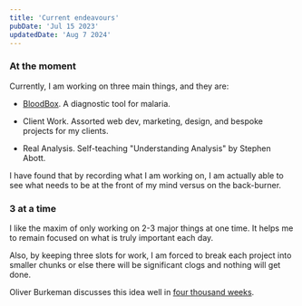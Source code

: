 ```yaml
---
title: 'Current endeavours'
pubDate: 'Jul 15 2023'
updatedDate: 'Aug 7 2024'
---
```


### At the moment

Currently, I am working on three main things, and they are:

- [BloodBox](https://bloodbox.info). A diagnostic tool for malaria.

- Client Work. Assorted web dev, marketing, design, and bespoke projects for my clients.

- Real Analysis. Self-teaching "Understanding Analysis" by Stephen Abott.

I have found that by recording what I am working on, I am actually able to see what needs to be at the front of my mind versus on the back-burner.

### 3 at a time

I like the maxim of only working on 2-3 major things at one time. It helps me to remain focused on what is truly important each day.

Also, by keeping three slots for work, I am forced to break each project into smaller chunks or else there will be significant clogs and nothing will get done.

Oliver Burkeman discusses this idea well in [four thousand weeks](https://en.wikipedia.org/wiki/Four_Thousand_Weeks:_Time_Management_for_Mortals).

